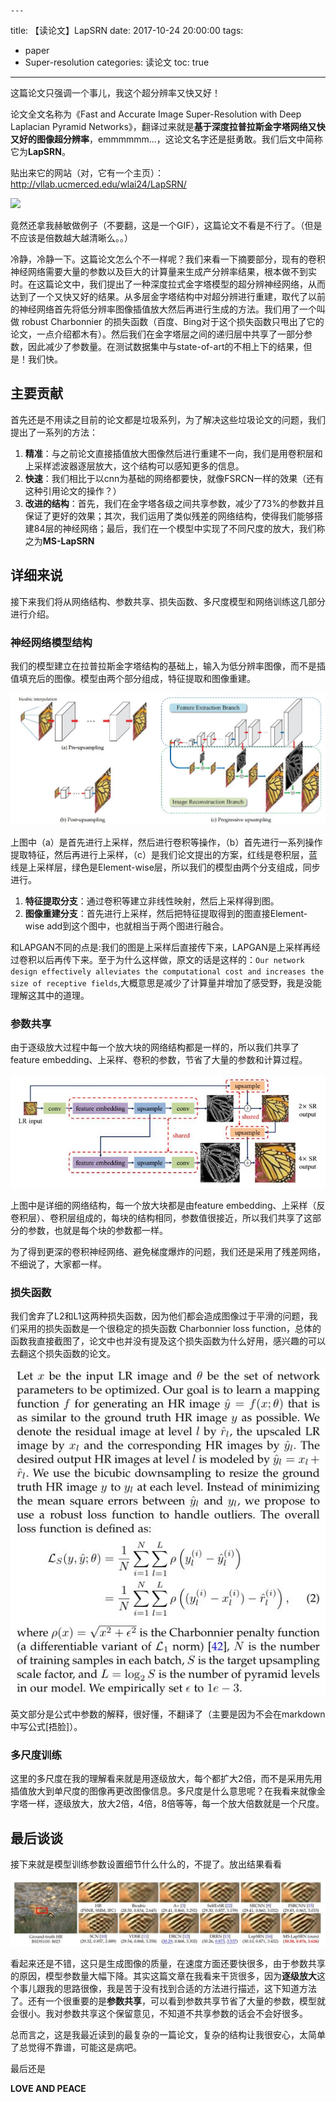 	---
title: 【读论文】LapSRN
date: 2017-10-24 20:00:00
tags:
  - paper
  - Super-resolution
categories: 读论文
toc: true

---
这篇论文只强调一个事儿，我这个超分辨率又快又好！

<!--more-->

论文全文名称为《Fast and Accurate Image Super-Resolution with Deep Laplacian Pyramid Networks》，翻译过来就是**基于深度拉普拉斯金字塔网络又快又好的图像超分辨率**，emmmmmm...，这论文名字还是挺勇敢。我们后文中简称它为**LapSRN**。

贴出来它的网站（对，它有一个主页）：http://vllab.ucmerced.edu/wlai24/LapSRN/

![](the-understand-of-LapSRN/1.gif)

竟然还拿我赫敏做例子（不要翻，这是一个GIF），这篇论文不看是不行了。（但是不应该是倍数越大越清晰么。。）

冷静，冷静一下。这篇论文怎么个不一样呢？我们来看一下摘要部分，现有的卷积神经网络需要大量的参数以及巨大的计算量来生成产分辨率结果，根本做不到实时。在这篇论文中，我们提出了一种深度拉式金字塔模型的超分辨神经网络，从而达到了一个又快又好的结果。从多层金字塔结构中对超分辨进行重建，取代了以前的神经网络首先将低分辨率图像插值放大然后再进行生成的方法。我们用了一个叫做 robust Charbonnier 的损失函数（百度、Bing对于这个损失函数只甩出了它的论文，一点介绍都木有）。然后我们在金字塔层之间的递归层中共享了一部分参数，因此减少了参数量。在测试数据集中与state-of-art的不相上下的结果，但是！我们快。
## 主要贡献
首先还是不用读之目前的论文都是垃圾系列，为了解决这些垃圾论文的问题，我们提出了一系列的方法：
1. **精准**：与之前论文直接插值放大图像然后进行重建不一向，我们是用卷积层和上采样滤波器逐层放大，这个结构可以感知更多的信息。
2. **快速**：我们相比于以cnn为基础的网络都要快，就像FSRCN一样的效果（还有这种引用论文的操作？）
3. **改进的结构**：首先，我们在金字塔各级之间共享参数，减少了73%的参数并且保证了更好的效果；其次，我们运用了类似残差的网络结构，使得我们能够搭建84层的神经网络；最后，我们在一个模型中实现了不同尺度的放大，我们称之为**MS-LapSRN**


## 详细来说
接下来我们将从网络结构、参数共享、损失函数、多尺度模型和网络训练这几部分进行介绍。

### 神经网络模型结构
我们的模型建立在拉普拉斯金字塔结构的基础上，输入为低分辨率图像，而不是插值填充后的图像。模型由两个部分组成，特征提取和图像重建。

![](the-understand-of-LapSRN/2.JPG)

上图中（a）是首先进行上采样，然后进行卷积等操作，（b）首先进行一系列操作提取特征，然后再进行上采样，（c）是我们论文提出的方案，红线是卷积层，蓝线是上采样层，绿色是Element-wise层，所以我们的模型由两个分支组成，同步进行。

1. **特征提取分支**：通过卷积等建立非线性映射，然后上采样得到图。
2. **图像重建分支**：首先进行上采样，然后把特征提取得到的图直接Element-wise add到这个图中，也就相当于两个图进行融合。

和LAPGAN不同的点是:我们的图是上采样后直接传下来，LAPGAN是上采样再经过卷积以后再传下来。至于为什么这样做，原文的话是这样的：```Our network design effectively alleviates the computational cost and increases the size of receptive fields```,大概意思是减少了计算量并增加了感受野，我是没能理解这其中的道理。

### 参数共享
由于逐级放大过程中每一个放大块的网络结构都是一样的，所以我们共享了feature embedding、上采样、卷积的参数，节省了大量的参数和计算过程。

![](the-understand-of-LapSRN/3.JPG)

上图中是详细的网络结构，每一个放大块都是由feature embedding、上采样（反卷积层）、卷积层组成的，每块的结构相同，参数值很接近，所以我们共享了这部分的参数，也就是每个块的参数都一样。

为了得到更深的卷积神经网络、避免梯度爆炸的问题，我们还是采用了残差网络，不细说了，大家都一样。

### 损失函数

我们舍弃了L2和L1这两种损失函数，因为他们都会造成图像过于平滑的问题，我们采用的损失函数是一个很稳定的损失函数 Charbonnier loss function，总体的函数我直接截图了，论文中也并没有提及这个损失函数为什么好用，感兴趣的可以去翻这个损失函数的论文。

![](the-understand-of-LapSRN/4.JPG)

英文部分是公式中参数的解释，很好懂，不翻译了（主要是因为不会在markdown中写公式[捂脸]）。

### 多尺度训练

这里的多尺度在我的理解看来就是用逐级放大，每个都扩大2倍，而不是采用先用插值放大到单尺度的图像再更改图像信息。多尺度是什么意思呢？在我看来就像金字塔一样，逐级放大，放大2倍，4倍，8倍等等，每一个放大倍数就是一个尺度。

## 最后谈谈
接下来就是模型训练参数设置细节什么什么的，不提了。放出结果看看

![](the-understand-of-LapSRN/5.JPG)

看起来还是不错，这只是生成图像的质量，在速度方面还要快很多，由于参数共享的原因，模型参数量大幅下降。其实这篇文章在我看来干货很多，因为**逐级放大**这个事儿跟我的思路很像，我是苦于没有找到合适的方法进行描述，这下知道方法了。还有一个很重要的是**参数共享**，可以看到参数共享节省了大量的参数，模型就会很小。我对参数共享这个保留意见，不知道不共享参数的话会不会好很多。

总而言之，这是我最近读到的最复杂的一篇论文，复杂的结构让我很安心，太简单了总觉得不靠谱，可能这是病吧。

最后还是

**LOVE AND PEACE**
